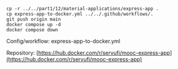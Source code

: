 ```
cp -r ../../part1/12/material-applications/express-app .
cp express-app-to-docker.yml ../../.github/workflows/.
git push origin main
docker compose up -d
docker compose down

```
Config/workflow: express-app-to-docker.yml

Repository: [https://hub.docker.com/r/servufi/mooc-express-app](https://hub.docker.com/r/servufi/mooc-express-app)